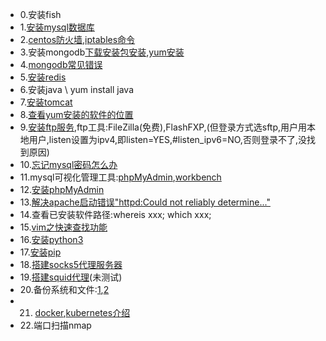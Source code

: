- 0.安装fish
- 1.[安装mysql数据库](https://www.cnblogs.com/silentdoer/articles/7258232.html)
- 2.[centos防火墙](https://blog.csdn.net/c233728461/article/details/52679558),[iptables命令](http://man.linuxde.net/iptables)
- 3.安装mongodb[下载安装包安装](https://blog.csdn.net/wangzuokun/article/details/70799976),[yum安装](https://www.cnblogs.com/acewhl/p/6638486.html)
- 4.[mongodb常见错误](https://www.jb51.net/article/109091.htm)
- 5.[安装redis](https://www.cnblogs.com/wiseroll/p/7061673.html)
- 6.安装java \ yum install java
- 7.[安装tomcat](https://www.cnblogs.com/qianzf/p/6986962.html) 
- 8.[查看yum安装的软件的位置](https://my.oschina.net/yestreenstars/blog/1186323)
- 9.[安装ftp服务](https://www.linuxidc.com/Linux/2017-01/139299.htm),ftp工具:FileZilla(免费),FlashFXP,(但登录方式选sftp,用户用本地用户,listen设置为ipv4,即listen=YES,#listen_ipv6=NO,否则登录不了,没找到原因)
- 10.[忘记mysql密码怎么办](https://blog.csdn.net/ZWHSOUL/article/details/79800654)
- 11.mysql可视化管理工具:[phpMyAdmin](https://www.phpmyadmin.net/downloads/),[workbench](https://cdn.mysql.com//Downloads/MySQLGUITools/mysql-workbench-community-6.3.10-winx64.msi)
- 12.[安装phpMyAdmin](https://blog.csdn.net/u014410695/article/details/72779324)
- 13.[解决apache启动错误"httpd:Could not reliably determine..."](https://blog.csdn.net/zhaomininternational/article/details/42293511)
- 14.查看已安装软件路径:whereis xxx; which xxx;
- 15.[vim之快速查找功能](https://blog.csdn.net/ballack_linux/article/details/53187283)
- 16.[安装python3](https://www.cnblogs.com/JahanGu/p/7452527.html)
- 17.[安装pip](https://www.cnblogs.com/zhang-ke/p/6594956.html)
- 18.[搭建socks5代理服务器](https://www.cnblogs.com/soar1688/p/7183722.html)
- 19.[搭建squid代理](https://www.cnblogs.com/liaoyuanyang/p/6780983.html)(未测试)
- 20.备份系统和文件:[1](https://jingyan.baidu.com/article/6525d4b1877843ac7d2e94ea.html),[2](https://blog.csdn.net/sunyoop/article/details/78272736)
- 21. [docker](http://www.runoob.com/docker/),[kubernetes介绍](http://cloud.51cto.com/art/201803/567896.htm)
- 22.端口扫描nmap
